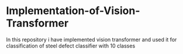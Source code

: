 # Implementation-of-Vision-Transformer
In this repository i have implemented vision transformer and used it for classification of steel defect classifier with 10 classes

